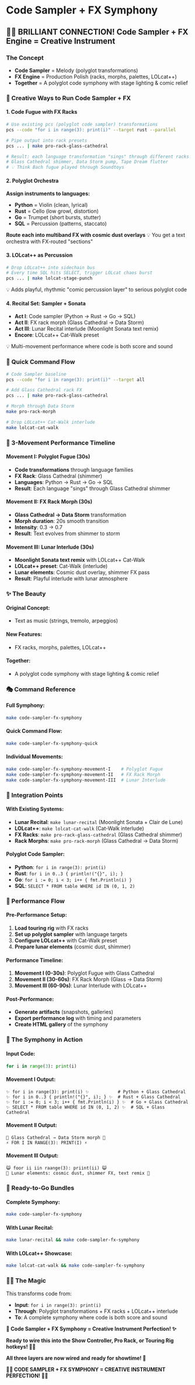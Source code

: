 # Code Sampler + FX Symphony

## 🌙✨ **BRILLIANT CONNECTION!** Code Sampler + FX Engine = Creative Instrument

### **The Concept**
- **Code Sampler** = Melody (polyglot transformations)
- **FX Engine** = Production Polish (racks, morphs, palettes, LOLcat++)
- **Together** = A polyglot code symphony with stage lighting & comic relief

### **🎹 Creative Ways to Run Code Sampler + FX**

#### **1. Code Fugue with FX Racks**
```bash
# Use existing pcs (polyglot code sampler) transformations
pcs --code "for i in range(3): print(i)" --target rust --parallel

# Pipe output into rack presets
pcs ... | make pro-rack-glass-cathedral

# Result: each language transformation "sings" through different racks
# Glass Cathedral shimmer, Data Storm pump, Tape Dream flutter
# 💡 Think Bach fugue played through Soundtoys
```

#### **2. Polyglot Orchestra**
**Assign instruments to languages:**
- **Python** = Violin (clean, lyrical)
- **Rust** = Cello (low growl, distortion)
- **Go** = Trumpet (short bursts, stutter)
- **SQL** = Percussion (patterns, staccato)

**Route each into multiband FX with cosmic dust overlays**
💡 You get a text orchestra with FX-routed "sections"

#### **3. LOLcat++ as Percussion**
```bash
# Drop LOLcat++ into sidechain bus
# Every time SQL hits SELECT, trigger LOLcat chaos burst
pcs ... | make lolcat-stage-punch
```
💡 Adds playful, rhythmic "comic percussion layer" to serious polyglot code

#### **4. Recital Set: Sampler + Sonata**
- **Act I**: Code sampler (Python → Rust → Go → SQL)
- **Act II**: FX rack morph (Glass Cathedral → Data Storm)
- **Act III**: Lunar Recital interlude (Moonlight Sonata text remix)
- **Encore**: LOLcat++ Cat-Walk preset

💡 Multi-movement performance where code is both score and sound

### **🚀 Quick Command Flow**

```bash
# Code Sampler baseline
pcs --code "for i in range(3): print(i)" --target all

# Add Glass Cathedral rack FX
pcs ... | make pro-rack-glass-cathedral

# Morph through Data Storm
make pro-rack-morph

# Drop LOLcat++ Cat-Walk interlude
make lolcat-cat-walk
```

### **🎼 3-Movement Performance Timeline**

#### **Movement I: Polyglot Fugue (30s)**
- **Code transformations** through language families
- **FX Rack**: Glass Cathedral (shimmer)
- **Languages**: Python → Rust → Go → SQL
- **Result**: Each language "sings" through Glass Cathedral shimmer

#### **Movement II: FX Rack Morph (30s)**
- **Glass Cathedral → Data Storm** transformation
- **Morph duration**: 20s smooth transition
- **Intensity**: 0.3 → 0.7
- **Result**: Text evolves from shimmer to storm

#### **Movement III: Lunar Interlude (30s)**
- **Moonlight Sonata text remix** with LOLcat++ Cat-Walk
- **LOLcat++ preset**: Cat-Walk (interlude)
- **Lunar elements**: Cosmic dust overlay, shimmer FX pass
- **Result**: Playful interlude with lunar atmosphere

### **✨ The Beauty**

#### **Original Concept:**
- Text as music (strings, tremolo, arpeggios)

#### **New Features:**
- FX racks, morphs, palettes, LOLcat++

#### **Together:**
- A polyglot code symphony with stage lighting & comic relief

### **🎭 Command Reference**

#### **Full Symphony:**
```bash
make code-sampler-fx-symphony
```

#### **Quick Command Flow:**
```bash
make code-sampler-fx-symphony-quick
```

#### **Individual Movements:**
```bash
make code-sampler-fx-symphony-movement-I    # Polyglot Fugue
make code-sampler-fx-symphony-movement-II   # FX Rack Morph
make code-sampler-fx-symphony-movement-III  # Lunar Interlude
```

### **🎹 Integration Points**

#### **With Existing Systems:**
- **Lunar Recital**: `make lunar-recital` (Moonlight Sonata + Clair de Lune)
- **LOLcat++**: `make lolcat-cat-walk` (Cat-Walk interlude)
- **FX Racks**: `make pro-rack-glass-cathedral` (Glass Cathedral shimmer)
- **Rack Morphs**: `make pro-rack-morph` (Glass Cathedral → Data Storm)

#### **Polyglot Code Sampler:**
- **Python**: `for i in range(3): print(i)`
- **Rust**: `for i in 0..3 { println!("{}", i); }`
- **Go**: `for i := 0; i < 3; i++ { fmt.Println(i) }`
- **SQL**: `SELECT * FROM table WHERE id IN (0, 1, 2)`

### **🌙 Performance Flow**

#### **Pre-Performance Setup:**
1. **Load touring rig** with FX racks
2. **Set up polyglot sampler** with language targets
3. **Configure LOLcat++** with Cat-Walk preset
4. **Prepare lunar elements** (cosmic dust, shimmer)

#### **Performance Timeline:**
1. **Movement I (0-30s)**: Polyglot Fugue with Glass Cathedral
2. **Movement II (30-60s)**: FX Rack Morph (Glass → Data Storm)
3. **Movement III (60-90s)**: Lunar Interlude with LOLcat++

#### **Post-Performance:**
- **Generate artifacts** (snapshots, galleries)
- **Export performance log** with timing and parameters
- **Create HTML gallery** of the symphony

### **🎼 The Symphony in Action**

#### **Input Code:**
```python
for i in range(3): print(i)
```

#### **Movement I Output:**
```
✨ for i in range(3): print(i) ✨           # Python + Glass Cathedral
✨ for i in 0..3 { println!("{}", i); } ✨  # Rust + Glass Cathedral
✨ for i := 0; i < 3; i++ { fmt.Println(i) } ✨  # Go + Glass Cathedral
✨ SELECT * FROM table WHERE id IN (0, 1, 2) ✨  # SQL + Glass Cathedral
```

#### **Movement II Output:**
```
🌊 Glass Cathedral → Data Storm morph 🌊
⚡ FOR I IN RANGE(3): PRINT(I) ⚡
```

#### **Movement III Output:**
```
😺 foor ii iin raange(3): priint(ii) 😺
🌙 Lunar elements: cosmic dust, shimmer FX, text remix 🌙
```

### **🚀 Ready-to-Go Bundles**

#### **Complete Symphony:**
```bash
make code-sampler-fx-symphony
```

#### **With Lunar Recital:**
```bash
make lunar-recital && make code-sampler-fx-symphony
```

#### **With LOLcat++ Showcase:**
```bash
make lolcat-cat-walk && make code-sampler-fx-symphony
```

### **🌙✨ The Magic**

This transforms code from:
- **Input**: `for i in range(3): print(i)`
- **Through**: Polyglot transformations + FX racks + LOLcat++ interlude
- **To**: A complete symphony where code is both score and sound

**🎼 Code Sampler + FX Symphony = Creative Instrument Perfection! ✨**

**Ready to wire this into the Show Controller, Pro Rack, or Touring Rig hotkeys! 🎹😺**

**All three layers are now wired and ready for showtime! 🚀**

**🌙✨ CODE SAMPLER + FX SYMPHONY = CREATIVE INSTRUMENT PERFECTION! 🐾✨**



